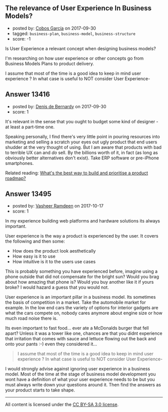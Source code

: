 ## The relevance of User Experience In Business Models?

- posted by: [Cobos García](https://stackexchange.com/users/11870196/cobos-garc-a) on 2017-09-30
- tagged: `business-plan`, `business-model`, `business-structure`
- score: -1

<p>Is User Experience a relevant concept when designing business models?</p>

<p>I'm researching on how user experience or other concepts go from Business Models Plans to product delivery. </p>

<p>I assume that most of the time is a good idea to keep in mind user experience ? In what case is useful to NOT consider User Experience-</p>



## Answer 13416

- posted by: [Denis de Bernardy](https://stackexchange.com/users/182468/denis-de-bernardy) on 2017-09-30
- score: 1

<p>It's relevant in the sense that you ought to budget some kind of designer - at least a part-time one.</p>

<p>Speaking personally, I find there's very little point in pouring resources into marketing and selling a scratch your eyes out ugly product that end users shudder at the very thought of using. But I am aware that products with bad to terrible UX can and <em>do</em> sell. By the billions worth of it, in fact (as long as obviously better alternatives don't exist). Take ERP software or pre-iPhone smartphones.</p>

<p>Related reading: <a href="https://startups.stackexchange.com/questions/13337/whats-the-best-way-to-build-and-prioritise-a-product-roadmap/13338#13338">What&#39;s the best way to build and prioritise a product roadmap?</a></p>



## Answer 13495

- posted by: [Vasheer Ramdeen](https://stackexchange.com/users/6845962/vasheer-ramdeen) on 2017-10-17
- score: 1

<p>In my experience building web platforms and hardware solutions its always important. </p>

<p>User experience is the way a product is experienced by the user. It covers the following and then some:</p>

<ul>
<li>How does the product look aesthetically</li>
<li>How easy is it to use</li>
<li>How intuitive is it to the users use cases</li>
</ul>

<p>This is probably something you have experienced before, imagine using a phone outside that did not compensate for the bright sun? Would you brag about how amazing that phone is? Would you buy another like it if yours broke? I would hazard a guess that you would not. </p>

<p>User experience is an important pillar in a business model. Its sometimes the basis of competition in a market. Take the automobile market for example. In the low end cars the variety of options for interior gadgets are what the cars compete on, nobody cares anymore about engine size or how much road noise there is.</p>

<p>Its even important to fast food... ever ate a McDonalds burger that fell apart? Unless it was a tower like one, chances are that you didnt experience that irritation that comes with sauce and lettuce flowing out the back and onto your pants :-) even they considered it...</p>

<blockquote>
  <p>I assume that most of the time is a good idea to keep in mind user experience ? In what case is useful to NOT consider User Experience-</p>
</blockquote>

<p>I would strongly advise against ignoring user experience in a business model. Most of the time at the stage of business model development you wont have a definition of what your user experience needs to be but you must always write down your questions around it. Then find the answers as your product starts to take shape.</p>




---

All content is licensed under the [CC BY-SA 3.0 license](https://creativecommons.org/licenses/by-sa/3.0/).
